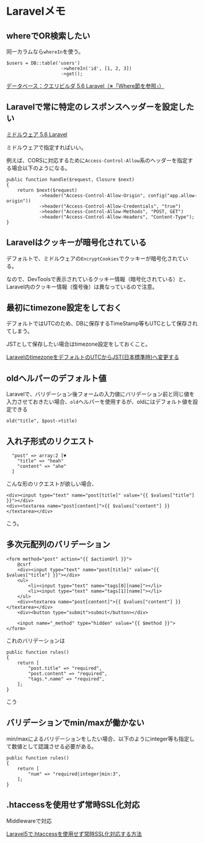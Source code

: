 # Laravelメモ

## whereでOR検索したい

同一カラムなら`whereIn`を使う。

```
$users = DB::table('users')
                    ->whereIn('id', [1, 2, 3])
                    ->get();
```

[データベース：クエリビルダ 5.6 Laravel（※「Where節を参照」）](https://readouble.com/laravel/5.6/ja/queries.html)


## Laravelで常に特定のレスポンスヘッダーを設定したい

[ミドルウェア 5.6 Laravel](https://readouble.com/laravel/5.6/ja/middleware.html)

ミドルウェアで指定すればいい。

例えば、CORSに対応するために`Access-Control-Allow`系のヘッダーを指定する場合以下のようになる。

```
public function handle($request, Closure $next)
{
    return $next($request)
            ->header("Access-Control-Allow-Origin", config("app.allow-origin"))
            ->header("Access-Control-Allow-Credentials", "true")
            ->header("Access-Control-Allow-Methods", "POST, GET")
            ->header("Access-Control-Allow-Headers", "Content-Type");
}
```



## Laravelはクッキーが暗号化されている

デフォルトで、ミドルウェアの`EncryptCookies`でクッキーが暗号化されている。

なので、DevToolsで表示されているクッキー情報（暗号化されている）と、Laravel内のクッキー情報（復号後）は異なっているので注意。



## 最初にtimezone設定をしておく

デフォルトではUTCのため、DBに保存するTimeStamp等もUTCとして保存されてしまう。

JSTとして保存したい場合はtimezone設定をしておくこと。

[LaravelのtimezoneをデフォルトのUTCからJST(日本標準時)へ変更する](https://qiita.com/pinkumohikan/items/2e9cefb85d75a8622d99)



## oldヘルパーのデフォルト値

Laravelで、バリデーション後フォームの入力値にバリデーション前と同じ値を入力させておきたい場合、`old`ヘルパーを使用するが、oldにはデフォルト値を設定できる

```
old("title", $post->title)
```

## 入れ子形式のリクエスト

```
  "post" => array:2 [▼
    "title" => "heah"
    "content" => "ahe"
  ]
```

こんな形のリクエストが欲しい場合、

```
<div><input type="text" name="post[title]" value="{{ $values["title"] }}"></div>
<div><textarea name="post[content]">{{ $values["content"] }}</textarea></div>
```

こう。



## 多次元配列のバリデーション

```
<form method="post" action="{{ $actionUrl }}">
    @csrf
    <div><input type="text" name="post[title]" value="{{ $values["title"] }}"></div>
    <ul>
        <li><input type="text" name="tags[0][name]"></li>
        <li><input type="text" name="tags[1][name]"></li>
    </ul>
    <div><textarea name="post[content]">{{ $values["content"] }}</textarea></div>
    <div><button type="submit">submit</button></div>

    <input name="_method" type="hidden" value="{{ $method }}">
</form>
```

これのバリデーションは

```
public function rules()
{
    return [
        "post.title" => "required",
        "post.content" => "required",
        "tags.*.name" => "required",
    ];
}
```

こう



## バリデーションでmin/maxが働かない

min/maxによるバリデーションをしたい場合、以下のようにinteger等も指定して数値として認識させる必要がある。

```
public function rules()
{
    return [
        "num" => "required|integer|min:3",
    ];
}
```


## .htaccessを使用せず常時SSL化対応

Middlewareで対応

[Laravel5で.htaccessを使用せず常時SSL化対応する方法](https://qiita.com/qwe001/items/7cd0bcb149b5b5cc0fd7)
